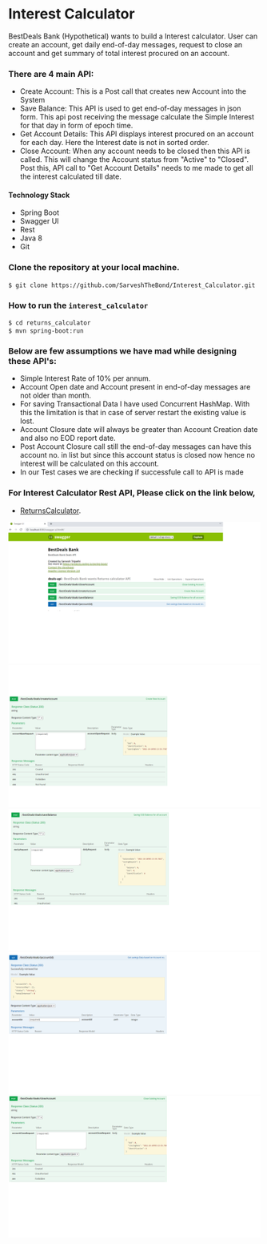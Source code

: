 # Interest Calculator
BestDeals Bank (Hypothetical) wants to build a Interest calculator. User can create an account, get daily end-of-day messages, request to close an account and get summary of total interest procured on an account.

### There are 4 main API:
* Create Account: This is a Post call that creates new Account into the System
* Save Balance: This API is used to get end-of-day messages in json form. This api post receiving the message calculate the Simple Interest for that day in form of epoch time.
* Get Account Details: This API displays interest procured on an account for each day. Here the Interest date is not in sorted order.
* Close Account: When any account needs to be closed then this API is called. This will change the Account status from "Active" to "Closed". Post this, API call to "Get Account Details" needs to me made to get all the interest calculated till date.


#### Technology Stack

* Spring Boot
* Swagger UI
* Rest
* Java 8
* Git

### Clone the repository at your local machine.

```
$ git clone https://github.com/SarveshTheBond/Interest_Calculator.git
```

### How to run the `interest_calculator`


```
$ cd returns_calculator
$ mvn spring-boot:run

```

### Below are few assumptions we have mad while designing these API's:
* Simple Interest Rate of 10% per annum.
* Account Open date and Account present in end-of-day messages are not older than month.
* For saving Transactional Data I have used Concurrent HashMap. With this the limitation is that in case of server restart the existing value is lost.
* Account Closure date will always be greater than Account Creation date and also no EOD report date.
* Post Account Closure call still the end-of-day messages can have this account no. in list but since this account status is closed now hence no interest will be calculated on this account.
* In our Test cases we are checking if successfule call to API is made

### For Interest Calculator Rest API, Please click on the link below,

* [ReturnsCalculator](http://localhost:8080/swagger-ui.html).

![Swagger UI](/src/main/resources/images/Swagger_UI.png "Swagger UI")
![Swagger UI](/src/main/resources/images/Create_Account.png "Create Account")
![Swagger UI](/src/main/resources/images/Save_Balance.png "Save Balance")
![Swagger UI](/src/main/resources/images/Get_Account.png "Get Account Details")
![Swagger UI](/src/main/resources/images/Close_Account.png "Close Account")

